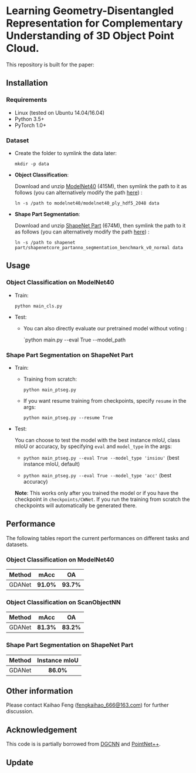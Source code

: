 # Learning Geometry-Disentangled Representation for Complementary Understanding of 3D Object Point Cloud.
This repository is built for the paper:


## Installation


### Requirements
* Linux (tested on Ubuntu 14.04/16.04)
* Python 3.5+
* PyTorch 1.0+

### Dataset
* Create the folder to symlink the data later:

    `mkdir -p data`

* __Object Classification__:

    Download and unzip [ModelNet40](https://shapenet.cs.stanford.edu/media/modelnet40_ply_hdf5_2048.zip) (415M), then symlink the path to it as follows (you can alternatively modify the path [here](https://github.com/mutianxu/GDANet/blob/main/util/data_util.py#L12)) :

    `ln -s /path to modelnet40/modelnet40_ply_hdf5_2048 data`

* __Shape Part Segmentation__:

    Download and unzip [ShapeNet Part](https://shapenet.cs.stanford.edu/media/shapenetcore_partanno_segmentation_benchmark_v0_normal.zip) (674M), then symlink the path to it as follows (you can alternatively modify the path [here](https://github.com/mutianxu/GDANet/blob/main/util/data_util.py#L70)) :

    `ln -s /path to shapenet part/shapenetcore_partanno_segmentation_benchmark_v0_normal data`

## Usage

### Object Classification on ModelNet40
* Train:

    `python main_cls.py`

* Test:

    * You can also directly evaluate our pretrained model without voting :

        `python main.py --eval True --model_path 

### Shape Part Segmentation on ShapeNet Part
* Train:
    * Training from scratch:

        `python main_ptseg.py`

    * If you want resume training from checkpoints, specify `resume` in the args:

        `python main_ptseg.py --resume True`

* Test:

    You can choose to test the model with the best instance mIoU, class mIoU or accuracy, by specifying `eval` and `model_type` in the args:

    * `python main_ptseg.py --eval True --model_type 'insiou'` (best instance mIoU, default)

    * `python main_ptseg.py --eval True --model_type 'acc'` (best accuracy)

    **Note**: This works only after you trained the model or if you have the checkpoint in `checkpoints/CWNet`. If you run the training from scratch the checkpoints will automatically be generated there.
 

## Performance
The following tables report the current performances on different tasks and datasets.

### Object Classification on ModelNet40

| Method | mAcc | OA |
| :--- | :---: | :---: |
| GDANet      | **91.0%**| **93.7%** |

### Object Classification on ScanObjectNN

| Method | mAcc | OA |
| :--- | :---: | :---: |
| GDANet      |  **81.3%**  | **83.2%** |

### Shape Part Segmentation on ShapeNet Part
| Method  | Instance mIoU |
| :--- | :---: |
| GDANet    | **86.0%** |

## Other information

Please contact Kaihao Feng (fengkaihao_666@163.com) for further discussion.

## Acknowledgement
This code is is partially borrowed from [DGCNN](https://github.com/WangYueFt/dgcnn) and [PointNet++](https://github.com/charlesq34/pointnet2).  

## Update


